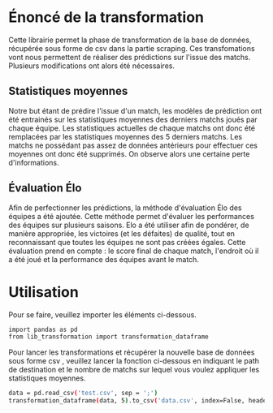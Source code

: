 # Énoncé de la transformation

Cette librairie permet la phase de transformation de la base de données, récupérée sous forme de csv dans la partie scraping. Ces transfomations vont nous permettent de réaliser des prédictions sur l'issue des matchs. Plusieurs modifications ont alors été nécessaires. 

## Statistiques moyennes

Notre but étant de prédire l'issue d'un match, les modèles de prédiction ont été entrainés sur les statistiques moyennes des derniers matchs joués par chaque équipe. Les statistiques actuelles de chaque matchs ont donc été remplacées par les statistiques moyennes des 5 derniers matchs. Les matchs ne possédant pas assez de données antérieurs pour effectuer ces moyennes ont donc été supprimés. On observe alors une certaine perte d'informations.


## Évaluation Élo

Afin de perfectionner les prédictions, la méthode d'évaluation Élo des équipes a été ajoutée. Cette méthode permet d'évaluer les performances des équipes sur plusieurs saisons. Elo a été utiliser afin de pondérer, de manière appropriée, les victoires (et les défaites) de qualité, tout en reconnaissant que toutes les équipes ne sont pas créées égales. Cette évaluation prend en compte :  le score final de chaque match, l'endroit où il a été joué et la performance des équipes avant le match.



# Utilisation

Pour se faire, veuillez importer les éléments ci-dessous.
```bash
import pandas as pd
from lib_transformation import transformation_dataframe
```

Pour lancer les transformations et récupérer la nouvelle base de données sous forme csv , veuillez lancer la fonction ci-dessous en indiquant le path de destination et le nombre de matchs sur lequel vous voulez appliquer les statistiques moyennes.
```bash
data = pd.read_csv('test.csv', sep = ';')
transformation_dataframe(data, 5).to_csv('data.csv', index=False, header=True,sep=';',encoding='utf-8-sig')
```
